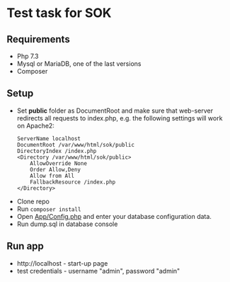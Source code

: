 # Test task for SOK

## Requirements
* Php 7.3
* Mysql or MariaDB, one of the last versions
* Composer

## Setup
* Set **public** folder as DocumentRoot and make sure that web-server redirects all requests to index.php, e.g. the following settings will work on Apache2:
    ```
    ServerName localhost
    DocumentRoot /var/www/html/sok/public
    DirectoryIndex /index.php
    <Directory /var/www/html/sok/public>
        AllowOverride None
        Order Allow,Deny
        Allow from All
        FallbackResource /index.php
    </Directory>
    ```
* Clone repo
* Run `composer install`
* Open [App/Config.php](App/Config.php) and enter your database configuration data.
* Run dump.sql in database console

## Run app
* http://localhost - start-up page
* test credentials - username "admin", password "admin"
